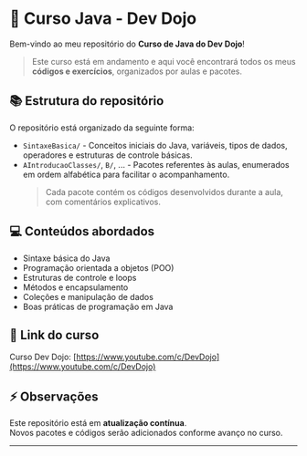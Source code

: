 # 🚀 Curso Java - Dev Dojo

Bem-vindo ao meu repositório do **Curso de Java do Dev Dojo**!  

> Este curso está em andamento e aqui você encontrará todos os meus **códigos e exercícios**, organizados por aulas e pacotes.

## 📚 Estrutura do repositório
O repositório está organizado da seguinte forma:

- `SintaxeBasica/` - Conceitos iniciais do Java, variáveis, tipos de dados, operadores e estruturas de controle básicas.  
- `AIntroducaoClasses/`, `B/`, ... - Pacotes referentes às aulas, enumerados em ordem alfabética para facilitar o acompanhamento.  
  > Cada pacote contém os códigos desenvolvidos durante a aula, com comentários explicativos.

## 💻 Conteúdos abordados
- Sintaxe básica do Java  
- Programação orientada a objetos (POO)  
- Estruturas de controle e loops  
- Métodos e encapsulamento  
- Coleções e manipulação de dados  
- Boas práticas de programação em Java

## 🔗 Link do curso
Curso Dev Dojo: [https://www.youtube.com/c/DevDojo](https://www.youtube.com/c/DevDojo)

## ⚡ Observações
Este repositório está em **atualização contínua**.  
Novos pacotes e códigos serão adicionados conforme avanço no curso.

---


